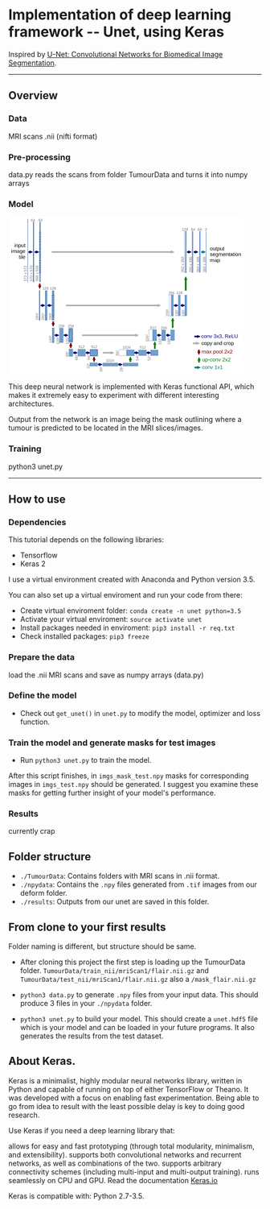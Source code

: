 # Implementation of deep learning framework -- Unet, using Keras

Inspired by [U-Net: Convolutional Networks for Biomedical Image Segmentation](http://lmb.informatik.uni-freiburg.de/people/ronneber/u-net/).

---

## Overview

### Data

MRI scans .nii (nifti format)

### Pre-processing

data.py reads the scans from folder TumourData and turns it into numpy arrays

### Model

![img/u-net-architecture.png](img/u-net-architecture.png)

This deep neural network is implemented with Keras functional API, which makes it extremely easy to experiment with different interesting architectures.

Output from the network is an image being the mask outlining where a tumour is predicted to be located in the MRI slices/images.

### Training

python3 unet.py

---

## How to use

### Dependencies

This tutorial depends on the following libraries:

* Tensorflow
* Keras 2

I use a virtual environment created with Anaconda and Python version 3.5.

You can also set up a virtual enviroment and run your code from there:
* Create virtual enviroment folder: ```conda create -n unet python=3.5```
* Activate your virtual enviroment: ```source activate unet```
* Install packages needed in enviroment: ```pip3 install -r req.txt```
* Check installed packages: ```pip3 freeze```

### Prepare the data

load the .nii MRI scans and save as numpy arrays (data.py)
### Define the model

* Check out ```get_unet()``` in ```unet.py``` to modify the model, optimizer and loss function.

### Train the model and generate masks for test images

* Run ```python3 unet.py``` to train the model.

After this script finishes, in ```imgs_mask_test.npy``` masks for corresponding images in ```imgs_test.npy```
should be generated. I suggest you examine these masks for getting further insight of your model's performance.

### Results

currently crap

## Folder structure

* ```./TumourData```: Contains folders with MRI scans in .nii format.
* ```./npydata```: Contains the ```.npy``` files generated from ```.tif``` images from our deform folder.
* ```./results```: Outputs from our unet are saved in this folder.

## From clone to your first results

Folder naming is different, but structure should be same.

* After cloning this project the first step is loading up the TumourData folder. ```TumourData/train_nii/mriScan1/flair.nii.gz``` and ```TumourData/test_nii/mriScan1/flair.nii.gz``` also a ```/mask_flair.nii.gz```

* ```python3 data.py``` to generate ```.npy``` files from your input data. This should produce 3 files in your ```./npydata``` folder.

* ```python3 unet.py``` to build your model. This should create a ```unet.hdf5``` file which is your model and can be loaded in your future programs. It also generates the results from the test dataset.





## About Keras.

Keras is a minimalist, highly modular neural networks library, written in Python and capable of running on top of either TensorFlow or Theano. It was developed with a focus on enabling fast experimentation. Being able to go from idea to result with the least possible delay is key to doing good research.

Use Keras if you need a deep learning library that:

allows for easy and fast prototyping (through total modularity, minimalism, and extensibility).
supports both convolutional networks and recurrent networks, as well as combinations of the two.
supports arbitrary connectivity schemes (including multi-input and multi-output training).
runs seamlessly on CPU and GPU.
Read the documentation [Keras.io](http://keras.io/)

Keras is compatible with: Python 2.7-3.5.
